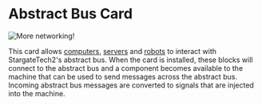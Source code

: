 # Abstract Bus Card

![More networking!](oredict:oc:abstractBusCard)

This card allows [computers](../general/computer.md), [servers](server1.md) and [robots](../block/robot.md) to interact with StargateTech2's abstract bus. When the card is installed, these blocks will connect to the abstract bus and a component becomes available to the machine that can be used to send messages across the abstract bus. Incoming abstract bus messages are converted to signals that are injected into the machine.
